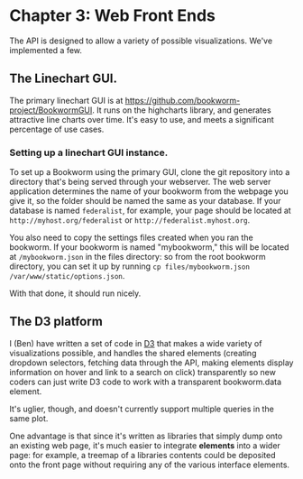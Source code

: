 # Chapter 3: Web Front Ends

The API is designed to allow a variety of possible visualizations. We've implemented a few.

## The Linechart GUI.
The primary linechart GUI is at https://github.com/bookworm-project/BookwormGUI. It runs on the highcharts library, and generates attractive line charts over time. It's easy to use, and meets a significant percentage of use cases.

### Setting up a linechart GUI instance.

To set up a Bookworm using the primary GUI, clone the git repository into a directory that's being served through your webserver. The web server application determines the name of your bookworm from the webpage you give it, so the folder should be named the same as your database. If your database is named `federalist`, for example, your page should be located at `http://myhost.org/federalist` or `http://federalist.myhost.org`.

You also need to copy the settings files created when you ran the bookworm. If your bookworm is named "mybookworm," this will be located at `/mybookworm.json` in the files directory: so from the root bookworm directory, you can set it up by running `cp files/mybookworm.json /var/www/static/options.json`.

With that done, it should run nicely.

## The D3 platform

I (Ben) have written a set of code in [D3](d3js.org) that makes a wide variety of visualizations possible, and handles the shared elements (creating dropdown selectors, fetching data through the API, making elements display information on hover and link to a search on click) transparently so new coders can just write D3 code to work with a transparent bookworm.data element.

It's uglier, though, and doesn't currently support multiple queries in the same plot.

One advantage is that since it's written as libraries that simply dump onto an existing web page, it's much easier to integrate **elements** into a wider page: for example, a treemap of a libraries contents could be deposited onto the front page without requiring any of the various interface elements.
